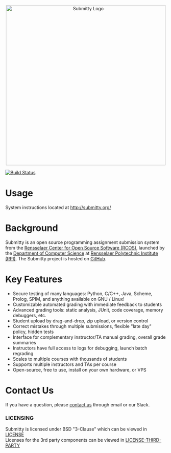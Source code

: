 <p align="center">
  <img src="http://submitty.org/images/submitty_logo.png" alt="Submitty Logo" width="500px"/>
</p>

[![Build Status](https://travis-ci.com/Submitty/Submitty.svg?branch=master)](https://travis-ci.com/Submitty/Submitty)

# Usage

System instructions located at http://submitty.org/


# Background

Submitty is an open source programming assignment submission system
from the 
[Rensselaer Center for Open Source Software (RCOS)](https://rcos.io/), launched
by the [Department of Computer Science](https://science.rpi.edu/computer-science) at 
[Rensselaer Polytechnic Institute (RPI)](https://rpi.edu/).
The Submitty project is hosted on [GitHub](https://github.com/Submitty).


# Key Features

* Secure testing of many languages: Python, C/C++, Java, Scheme, Prolog, SPIM, and anything available on GNU / Linux!
* Customizable automated grading with immediate feedback to students
* Advanced grading tools: static analysis, JUnit, code coverage, memory debuggers, etc.
* Student upload by drag-and-drop, zip upload, or version control
* Correct mistakes through multiple submissions, flexible "late day" policy, hidden tests
* Interface for complementary instructor/TA manual grading, overall grade summaries
* Instructors have full access to logs for debugging, launch batch regrading
* Scales to multiple courses with thousands of students
* Supports multiple instructors and TAs per course
* Open-source, free to use, install on your own hardware, or VPS


# Contact Us

If you have a question, please [contact us](https://submitty.org/#contact-us) through email or our Slack.


### LICENSING
Submitty is licensed under BSD "3-Clause" which can be viewed in [LICENSE](LICENSE.md)  
Licenses for the 3rd party components can be viewed in [LICENSE-THIRD-PARTY](LICENSE-THIRD-PARTY.md)

